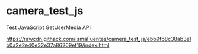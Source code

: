 # camera_test_js

Test JavaScript GetUserMedia API

https://rawcdn.githack.com/IsmaFuentes/camera_test_js/ebb9fb8c38ab3e1b0a2e2e40e32e37a86269ef19/index.html
